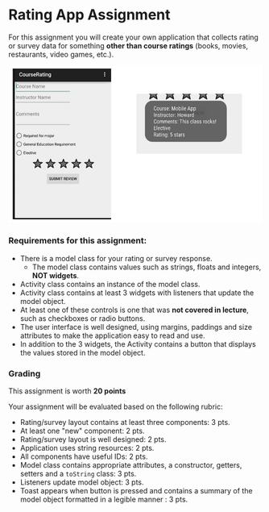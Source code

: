 # Rating App Assignment

For this assignment you will create your own application that collects rating or survey data for something **other than course ratings** (books, movies, restaurants, video games,  etc.).

![](images/rating-app.png)

### Requirements for this assignment:
- There is a model class for your rating or survey response.  
  -  The model class contains values such as strings, floats and integers, **NOT widgets**.
- Activity class contains an instance of the model class.
- Activity class contains at least 3 widgets with listeners that update the model object.
- At least one of these controls is one that was  **not covered in lecture**, such as checkboxes or radio buttons.
- The user interface is well designed, using margins, paddings and size attributes to make the application easy to read and use.
- In addition to the 3 widgets, the Activity contains a button that displays the values stored in the model object.


### Grading

This assignment is worth **20 points**

Your assignment will be evaluated based on the following rubric:
- Rating/survey layout contains at least three components: 3 pts.
- At least one "new" component: 2 pts.
- Rating/survey layout is well designed: 2 pts.
- Application uses string resources: 2 pts.
- All components have useful IDs: 2 pts.
- Model class contains appropriate attributes, a constructor, getters, setters and a `toString` class: 3 pts.
- Listeners update model object: 3 pts.
- Toast appears when button is pressed and contains a summary of the model object formatted in a legible manner : 3 pts.
